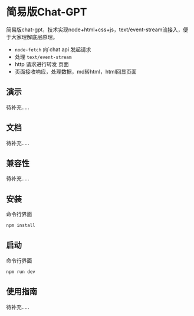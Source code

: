 # 简易版Chat-GPT 

简易版chat-gpt，技术实现node+html+css+js，text/event-stream流接入，便于大家理解底层原理。



- `node-fetch` 向`chat api 发起请求
- 处理 `text/event-stream`
- http 请求进行转发 页面
- 页面接收响应，处理数据，md转html，html回显页面

## 演示


待补充.....

## 文档

待补充.....

## 兼容性

待补充.....

## 安装

命令行界面

```sh
npm install 
```

## 启动

命令行界面

```sh
npm run dev
```

## 使用指南

待补充.....

